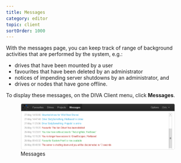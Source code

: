 ```yaml
---
title: Messages
category: editor
topic: client
sortOrder: 1000
---
```


With the messages page, you can keep track of range of background activities that are performed by the system, e.g.:

- drives that have been mounted by a user
- favourites that have been deleted by an administrator
- notices of impending server shutdowns by an administrator, and
- drives or nodes that have gone offline.

To display these messages, on the DIVA Client menu, click **Messages**.

<figure>
  <img src="/images/v2/client/messages-01.png" alt="Messages"/>
  <figcaption>Messages</figcaption>
</figure>
